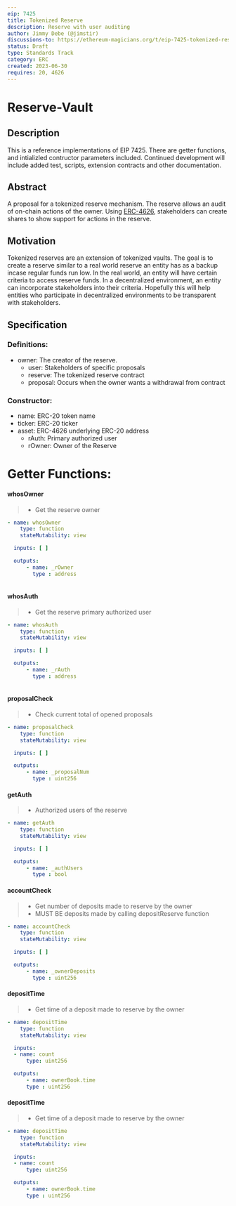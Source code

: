 ```yaml
---
eip: 7425
title: Tokenized Reserve
description: Reserve with user auditing
author: Jimmy Debe (@jimstir)
discussions-to: https://ethereum-magicians.org/t/eip-7425-tokenized-reserve/15297
status: Draft
type: Standards Track
category: ERC
created: 2023-06-30
requires: 20, 4626
---
```


# Reserve-Vault

## Description
This is a reference implementations of EIP 7425. There are getter functions, and intializled contructor parameters included. Continued development will include added test, scripts, extension contracts and other documentation.

## Abstract

A proposal for a tokenized reserve mechanism. The reserve allows an audit of on-chain actions of the owner. Using [ERC-4626](../EIPS/eip-4626.md), stakeholders can create shares to show support for actions in the reserve.

## Motivation

Tokenized reserves are an extension of tokenized vaults. The goal is to create a reserve similar to a real world reserve an entity has as a backup incase regular funds run low. In the real world, an entity will have certain criteria to access reserve funds. In a decentralized environment, an entity can incorporate stakeholders into their criteria. Hopefully this will help entities who participate in decentralized environments to be transparent with stakeholders.

## Specification

### Definitions:

  - owner: The creator of the reserve.
	- user: Stakeholders of specific proposals
	- reserve: The tokenized reserve contract
	- proposal: Occurs when the owner wants a withdrawal from contract
 
### Constructor:
 
  - name: ERC-20 token name
  - ticker: ERC-20 ticker
  - asset: ERC-4626 underlying ERC-20 address
	- rAuth: Primary authorized user
	- rOwner: Owner of the Reserve

# Getter Functions:

#### whosOwner
> - Get the reserve owner
  ```yaml
  - name: whosOwner
	  type: function
	  stateMutability: view

	inputs: [ ]

	outputs:
		- name: _rOwner
		  type : address
   
  ```

#### whosAuth
> - Get the reserve primary authorized user
  ```yaml
  - name: whosAuth
	  type: function
	  stateMutability: view

	inputs: [ ]

	outputs:
		- name: _rAuth
		  type : address
   
  ```

#### proposalCheck
> - Check current total of opened proposals
  ```yaml
  - name: proposalCheck
	  type: function
	  stateMutability: view

	inputs: [ ]

	outputs:
		- name: _proposalNum
		  type : uint256

  ```

#### getAuth
> - Authorized users of the reserve
  ```yaml
  - name: getAuth
	  type: function
	  stateMutability: view

	inputs: [ ]

	outputs:
		- name: _authUsers
		  type : bool

  ```

#### accountCheck
> - Get number of deposits made to reserve by the owner
> - MUST BE deposits made by calling depositReserve function
  ```yaml
  - name: accountCheck
	  type: function
	  stateMutability: view

	inputs: [ ]

	outputs:
		- name: _ownerDeposits
		  type : uint256

  ```

#### depositTime
> - Get time of a deposit made to reserve by the owner
  ```yaml
  - name: depositTime
	  type: function
	  stateMutability: view

	inputs:
    - name: count
		type: uint256

	outputs:
		- name: ownerBook.time
		type : uint256

  ```

#### depositTime
> - Get time of a deposit made to reserve by the owner
  ```yaml
  - name: depositTime
	  type: function
	  stateMutability: view

	inputs:
    - name: count
		type: uint256

	outputs:
		- name: ownerBook.time
		type : uint256

  ```



